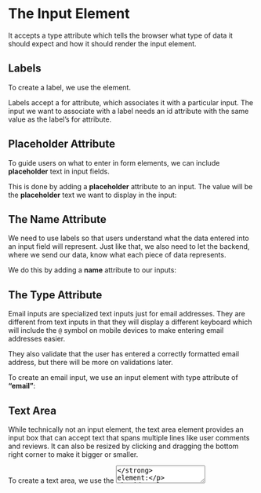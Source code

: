 # The Input Element

It accepts a type attribute which tells the browser what type of data it should expect and how it should render the input element.

## Labels

To create a label, we use the **<label>** element.

Labels accept a for attribute, which associates it with a particular input. The input we want to associate with a label needs an id attribute with the same value as the label’s for attribute.

## Placeholder Attribute

To guide users on what to enter in form elements, we can include **placeholder** text in input fields.

This is done by adding a **placeholder** attribute to an input. The value will be the **placeholder** text we want to display in the input:

## The Name Attribute

We need to use labels so that users understand what the data entered into an input field will represent. Just like that, we also need to let the backend, where we send our data, know what each piece of data represents.

We do this by adding a **name** attribute to our inputs:

## The Type Attribute

Email inputs are specialized text inputs just for email addresses. They are different from text inputs in that they will display a different keyboard which will include the `@` symbol on mobile devices to make entering email addresses easier.

They also validate that the user has entered a correctly formatted email address, but there will be more on validations later.

To create an email input, we use an input element with type attribute of **“email”**:

## Text Area

While technically not an input element, the text area element provides an input box that can accept text that spans multiple lines like user comments and reviews. It can also be resized by clicking and dragging the bottom right corner to make it bigger or smaller.

To create a text area, we use the **<textarea>** element:

## Select Dropdown

The select element renders a **dropdown** list where users can select an option. Syntactically, select elements have similar markup to unordered lists. The select element wraps option elements which are the options that can be selected.

To create a select **dropdown**, we use the <select> element. Any options we want to display within the select element are defined using **<option>** elements:

All the option elements need to have a value attribute. This value will be sent to the server when the form is submitted.

We may also split the list of options into groups using the **<optgroup>** element. The **optgroup** element takes a label attribute which the browser uses as the label for each group:

## Radio Buttons

Select dropdowns are great for saving space on the page when we have an extensive list of options we want users to choose from. However, when we have a smaller list of 5 or fewer options to choose from, it is often a better user experience to have them displayed on the page instead of hidden behind a dropdown.

In this case, we can use radio buttons. Radio buttons allow us to create multiple options that the user can choose one of. To create radio buttons, we use the ever adaptable input element again with a type attribute of **“radio”**:

## Checkboxes

**Checkboxes** are similar to radio buttons in that they allow users to choose from a set of predefined options. But unlike radio buttons, they allow multiple options to be selected at once.

To create a **checkbox**, we use the input element with a type attribute of **“checkbox”**:

# Organizing Form Elements

## Fieldset Element

The **fieldset** element is a container element that allows us to group related form inputs into one logical unit.

To create a **fieldset**, we use the **<fieldset>** element. Whatever form inputs we want to group together go within the opening and closing fieldset tags:

## Legend

The legend element is used to give field sets a heading or caption so the user can see what a grouping of inputs is for.

To create a legend, we use the **<legend>** element with the text we want to display within its opening and closing tags. A legend should always come right after an opening fieldset tag:

# Resources

[Resources]

[Resources]: https://web.dev/learn/forms/javascript/

# Form Validation

To ensure a good user experience and to meet accessibility guidelines, we should always indicate which fields are required. This will often be done by adding an ***asterisk`(*)`*** to the required field label like we have done in the example.

## Minimum Length Validation

To add the minimum length validation, we give the form control a **minlength** attribute with an integer value that represents the minimum amount of characters we want to allow in the form control:

## Maximum Length Validation

To add a maximum length validation, we give the form control a **maxlength** attribute with an integer value which represents the maximum amount of characters we want to allow in the form control:

## Link

[Link]

[Link]: https://developer.mozilla.org/en-US/docs/Learn/Forms/Form_validation
